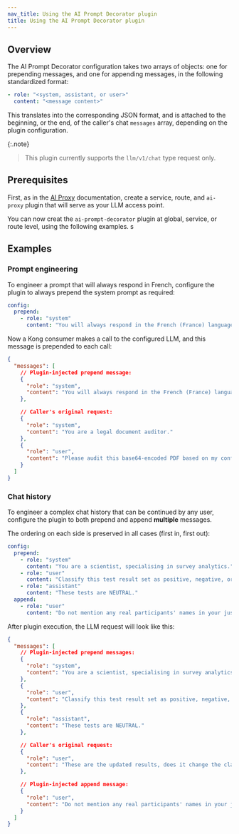 ```yaml
---
nav_title: Using the AI Prompt Decorator plugin
title: Using the AI Prompt Decorator plugin
---
```


## Overview

The AI Prompt Decorator configuration takes two arrays of objects: one for prepending messages, and
one for appending messages, in the following standardized format:

```yaml
- role: "<system, assistant, or user>"
  content: "<message content>"
```

This translates into the corresponding JSON format, and is attached to the beginning, or the end,
of the caller's chat `messages` array, depending on the plugin configuration.

{:.note}
> This plugin currently supports the `llm/v1/chat` type request only.

## Prerequisites

First, as in the [AI Proxy](/hub/kong-inc/ai-proxy/) documentation, create a service, route, and `ai-proxy` plugin
that will serve as your LLM access point.

You can now creat the `ai-prompt-decorator` plugin at global, service, or route level, using the following examples.
s
## Examples

### Prompt engineering

To engineer a prompt that will always respond in French, configure the plugin to always prepend the system
prompt as required:

```yaml
config:
  prepend:
    - role: "system"
      content: "You will always respond in the French (France) language."
```

Now a Kong consumer makes a call to the configured LLM, and this message is prepended to each call:

```json
{
  "messages": [
    // Plugin-injected prepend message:
    {
      "role": "system",
      "content": "You will always respond in the French (France) language."
    },

    // Caller's original request:
    {
      "role": "system",
      "content": "You are a legal document auditor."
    },
    {
      "role": "user",
      "content": "Please audit this base64-encoded PDF based on my configured rules: QkVHSU4tRE9DVFlQRS1QREYtLi4uLS4uLi0uLi4....."
    }
  ]
}
```

### Chat history

To engineer a complex chat history that can be continued by any user, configure the plugin to both prepend
and append **multiple** messages.

The ordering on each side is preserved in all cases (first in, first out):

```yaml
config:
  prepend:
    - role: "system"
      content: "You are a scientist, specialising in survey analytics."
    - role: "user"
      content: "Classify this test result set as positive, negative, or neutral."
    - role: "assistant"
      content: "These tests are NEUTRAL."
  append:
    - role: "user"
      content: "Do not mention any real participants' names in your justification."
```

After plugin execution, the LLM request will look like this:

```json
{
  "messages": [
    // Plugin-injected prepend messages:
    {
      "role": "system",
      "content": "You are a scientist, specialising in survey analytics."
    },
    {
      "role": "user",
      "content": "Classify this test result set as positive, negative, or neutral."
    },
    {
      "role": "assistant",
      "content": "These tests are NEUTRAL."
    },

    // Caller's original request:
    {
      "role": "user",
      "content": "These are the updated results, does it change the classification? <new_test_results>"
    },

    // Plugin-injected append message:
    {
      "role": "user",
      "content": "Do not mention any real participants' names in your justification."
    }
  ]
}
```
